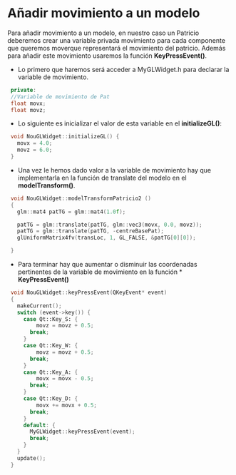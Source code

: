 # Añadir movimiento a un modelo

Para añadir movimiento a un modelo, en nuestro caso un Patricio deberemos crear una variable privada movimiento para cada componente que queremos moverque representará el movimiento del patricio.
Además para añadir este movimiento usaremos la función **KeyPressEvent()**.

 - Lo primero que haremos será acceder a MyGLWidget.h para declarar la variable de movimiento.
 ```c++ 
  private:
  //Variable de movimiento de Pat
  float movx;
  float movz;
 ```
 - Lo siguiente es inicializar el valor de esta variable en el **initializeGL()**:
 ```c++
  void NouGLWidget::initializeGL() {
    movx = 4.0;
    movz = 6.0;
  }

 ```
 
 - Una vez le hemos dado valor a la variable de movimiento hay que implementarla en la función de translate del modelo en el **modelTransform()**.
 
 ```c++
  void NouGLWidget::modelTransformPatricio2 ()
  {
    glm::mat4 patTG = glm::mat4(1.0f);

    patTG = glm::translate(patTG, glm::vec3(movx, 0.0, movz)); 
    patTG = glm::translate(patTG, -centreBasePat);
    glUniformMatrix4fv(transLoc, 1, GL_FALSE, &patTG[0][0]);

  }

 ```
 - Para terminar hay que aumentar o disminuir las coordenadas pertinentes de la variable de movimiento en la función *
 **KeyPressEvent()**

 ```c++
  void NouGLWidget::keyPressEvent(QKeyEvent* event)
  {
    makeCurrent();
    switch (event->key()) {
      case Qt::Key_S: {
          movz = movz + 0.5;
        break;
      }
      case Qt::Key_W: {
          movz = movz + 0.5;
        break;
      }
      case Qt::Key_A: {
          movx = movx - 0.5;
        break;
      }
      case Qt::Key_D: {
          movx += movx + 0.5;
        break;
      }
      default: {
        MyGLWidget::keyPressEvent(event);
        break;
      }
    }
    update();
  }

 ```
 
 
 
 
 
 
